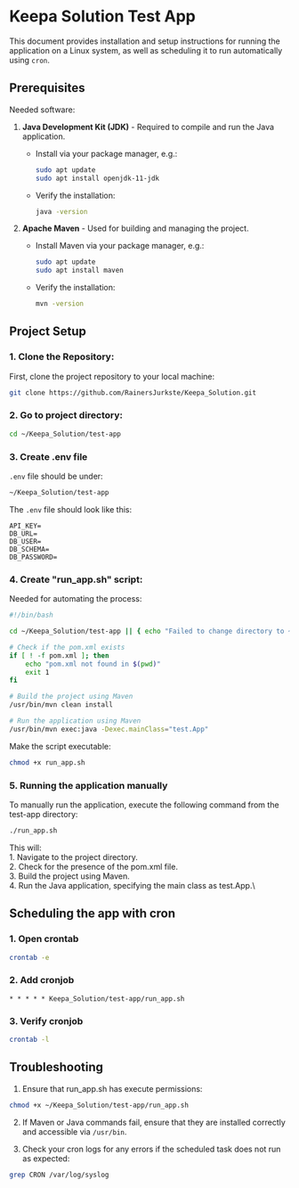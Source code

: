 # Keepa Solution Test App

This document provides installation and setup instructions for running the application on a Linux system, as well as scheduling it to run automatically using `cron`.

## Prerequisites

Needed software:

1. **Java Development Kit (JDK)** - Required to compile and run the Java application.
   - Install via your package manager, e.g.:
     ```bash
     sudo apt update
     sudo apt install openjdk-11-jdk
     ```
   - Verify the installation:
     ```bash
     java -version
     ```

2. **Apache Maven** - Used for building and managing the project.
   - Install Maven via your package manager, e.g.:
     ```bash
     sudo apt update
     sudo apt install maven
     ```
   - Verify the installation:
     ```bash
     mvn -version
     ```

## Project Setup

### 1. Clone the Repository:

First, clone the project repository to your local machine:

```bash
git clone https://github.com/RainersJurkste/Keepa_Solution.git
```

### 2. Go to project directory:
```bash
cd ~/Keepa_Solution/test-app
```

### 3. Create .env file

`.env` file should be under:
```bash
~/Keepa_Solution/test-app
```

The `.env` file should look like this:
```
API_KEY=
DB_URL=
DB_USER=
DB_SCHEMA=
DB_PASSWORD=
```

### 4. Create "run_app.sh" script:

Needed for automating the process:
```bash
#!/bin/bash

cd ~/Keepa_Solution/test-app || { echo "Failed to change directory to ~/Keepa_Solution/test-app"; exit 1; }

# Check if the pom.xml exists
if [ ! -f pom.xml ]; then
    echo "pom.xml not found in $(pwd)"
    exit 1
fi

# Build the project using Maven
/usr/bin/mvn clean install

# Run the application using Maven
/usr/bin/mvn exec:java -Dexec.mainClass="test.App"
```

Make the script executable:
```bash
chmod +x run_app.sh
```

### 5. Running the application manually

To manually run the application, execute the following command from the test-app directory:
```bash
./run_app.sh
```

This will:\
    1. Navigate to the project directory.\
    2. Check for the presence of the pom.xml file.\
    3. Build the project using Maven.\
    4. Run the Java application, specifying the main class as test.App.\

## Scheduling the app with cron

### 1. Open crontab
```bash
crontab -e
```

### 2. Add cronjob
```
* * * * * Keepa_Solution/test-app/run_app.sh
```

### 3. Verify cronjob
```bash
crontab -l
```

## Troubleshooting
1. Ensure that run_app.sh has execute permissions:
```bash
chmod +x ~/Keepa_Solution/test-app/run_app.sh
```

2. If Maven or Java commands fail, ensure that they are installed correctly and accessible via `/usr/bin`.

3. Check your cron logs for any errors if the scheduled task does not run as expected:
```bash
grep CRON /var/log/syslog
```
